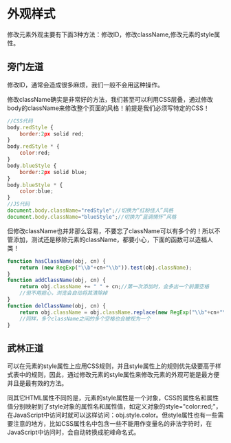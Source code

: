 # 外观样式



修改元素外观主要有下面3种方法：修改ID，修改className,修改元素的style属性。

## 旁门左道

修改ID，通常会造成很多麻烦，我们一般不会用这种操作。

修改className确实是非常好的方法，我们甚至可以利用CSS层叠，通过修改body的className来修改整个页面的风格！前提是我们必须写特定的CSS！

```js
//CSS代码
body.redStyle {
	border:2px solid red;
}
body.redStyle * {
	color:red;
}
body.blueStyle {
	border:2px solid blue;
}
body.blueStyle * {
	color:blue;
}
//JS代码
document.body.className="redStyle";//切换为“红粉佳人”风格
document.body.className="blueStyle";//切换为“蓝调情怀”风格
```

但修改className也并非那么容易，不要忘了className可以有多个的！所以不管添加，测试还是移除元素的className，都要小心，下面的函数可以造福人类！

```js
function hasClassName(obj, cn) {
	return (new RegExp("\\b"+cn+"\\b")).test(obj.className);
}
function addClassName(obj, cn) {
	return obj.className += " " + cn;//第一次添加时，会多出一个前置空格
	//但不用担心，浏览会自动将其清除掉
}
function delClassName(obj, cn) {
	return obj.className = obj.className.replace(new RegExp("\\b"+cn+"\\b"),"");
	//同样，多个className之间的多个空格也会被视为一个
}
```

## 武林正道

可以在元素的style属性上应用CSS规则，并且style属性上的规则优先级要高于样式表中的规则，因此，通过修改元素的style属性来修改元素的外观可能是最方便并且是最有效的方法。

同其它HTML属性不同的是，元素的style属性是一个对象，CSS的属性名和属性值分别映射到了style对象的属性名和属性值，如定义对象的style="color:red;"，在JavaScript中访问时就可以这样访问：obj.style.color。但style属性也有一些需要注意的地方，比如CSS属性名中包含一些不能用作变量名的非法字符时，在JavaScript中访问时，会自动转换成驼峰命名式。